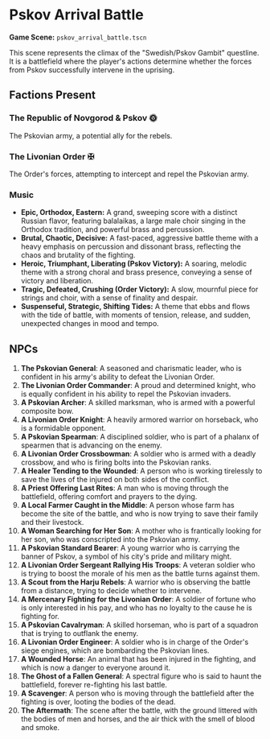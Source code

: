 # Pskov Arrival Battle

**Game Scene:** `pskov_arrival_battle.tscn`

This scene represents the climax of the "Swedish/Pskov Gambit" questline. It is a battlefield where the player's actions determine whether the forces from Pskov successfully intervene in the uprising.

## Factions Present

### The Republic of Novgorod & Pskov 🌞
The Pskovian army, a potential ally for the rebels.

### The Livonian Order ✠ 
The Order's forces, attempting to intercept and repel the Pskovian army.

### Music
- **Epic, Orthodox, Eastern:** A grand, sweeping score with a distinct Russian flavor, featuring balalaikas, a large male choir singing in the Orthodox tradition, and powerful brass and percussion.
- **Brutal, Chaotic, Decisive:** A fast-paced, aggressive battle theme with a heavy emphasis on percussion and dissonant brass, reflecting the chaos and brutality of the fighting.
- **Heroic, Triumphant, Liberating (Pskov Victory):** A soaring, melodic theme with a strong choral and brass presence, conveying a sense of victory and liberation.
- **Tragic, Defeated, Crushing (Order Victory):** A slow, mournful piece for strings and choir, with a sense of finality and despair.
- **Suspenseful, Strategic, Shifting Tides:** A theme that ebbs and flows with the tide of battle, with moments of tension, release, and sudden, unexpected changes in mood and tempo.

## NPCs

1.  **The Pskovian General**: A seasoned and charismatic leader, who is confident in his army's ability to defeat the Livonian Order.
2.  **The Livonian Order Commander**: A proud and determined knight, who is equally confident in his ability to repel the Pskovian invaders.
3.  **A Pskovian Archer**: A skilled marksman, who is armed with a powerful composite bow.
4.  **A Livonian Order Knight**: A heavily armored warrior on horseback, who is a formidable opponent.
5.  **A Pskovian Spearman**: A disciplined soldier, who is part of a phalanx of spearmen that is advancing on the enemy.
6.  **A Livonian Order Crossbowman**: A soldier who is armed with a deadly crossbow, and who is firing bolts into the Pskovian ranks.
7.  **A Healer Tending to the Wounded**: A person who is working tirelessly to save the lives of the injured on both sides of the conflict.
8.  **A Priest Offering Last Rites**: A man who is moving through the battlefield, offering comfort and prayers to the dying.
9.  **A Local Farmer Caught in the Middle**: A person whose farm has become the site of the battle, and who is now trying to save their family and their livestock.
10. **A Woman Searching for Her Son**: A mother who is frantically looking for her son, who was conscripted into the Pskovian army.
11. **A Pskovian Standard Bearer**: A young warrior who is carrying the banner of Pskov, a symbol of his city's pride and military might.
12. **A Livonian Order Sergeant Rallying His Troops**: A veteran soldier who is trying to boost the morale of his men as the battle turns against them.
13. **A Scout from the Harju Rebels**: A warrior who is observing the battle from a distance, trying to decide whether to intervene.
14. **A Mercenary Fighting for the Livonian Order**: A soldier of fortune who is only interested in his pay, and who has no loyalty to the cause he is fighting for.
15. **A Pskovian Cavalryman**: A skilled horseman, who is part of a squadron that is trying to outflank the enemy.
16. **A Livonian Order Engineer**: A soldier who is in charge of the Order's siege engines, which are bombarding the Pskovian lines.
17. **A Wounded Horse**: An animal that has been injured in the fighting, and which is now a danger to everyone around it.
18. **The Ghost of a Fallen General**: A spectral figure who is said to haunt the battlefield, forever re-fighting his last battle.
19. **A Scavenger**: A person who is moving through the battlefield after the fighting is over, looting the bodies of the dead.
20. **The Aftermath**: The scene after the battle, with the ground littered with the bodies of men and horses, and the air thick with the smell of blood and smoke.
